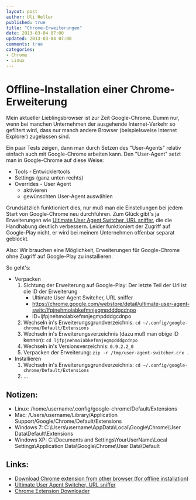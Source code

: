 ```yaml
---
layout: post
author: Uli Heller
published: true
title: "Chrome-Erweiterungen"
date: 2013-03-04 07:00
updated: 2013-03-04 07:00
comments: true
categories: 
- Chrome
- Linux
---
```


Offline-Installation einer Chrome-Erweiterung
=============================================

Mein aktueller Lieblingsbrowser ist zur Zeit Google-Chrome. Dumm nur, wenn
bei manchen Unternehmen der ausgehende Internet-Verkehr so gefiltert wird,
dass nur manch andere Browser (beispielsweise Internet Explorer) zugelassen
sind.

Ein paar Tests zeigen, dann man durch Setzen des "User-Agents" relativ
einfach auch mit Google-Chrome arbeiten kann. Den "User-Agent" setzt man
in Google-Chrome auf diese Weise:

* Tools - Entwicklertools
* Settings (ganz unten rechts)
* Overrides - User Agent
    * aktivieren
    * gewünschten User-Agent auswählen

Grundsätzlich funktioniert dies, nur muß man die Einstellungen bei
jedem Start von Google-Chrome neu durchführen. Zum Glück gibt's ja
Erweiterungen wie
[Ultimate User Agent Switcher, URL sniffer](https://chrome.google.com/webstore/detail/ultimate-user-agent-switc/ljfpjnehmoiabkefmnjegmpdddgcdnpo),
die die Handhabung deutlich verbessern. Leider funktioniert
der Zugriff auf Google-Play nicht, er wird bei meinem Unternehmen
offenbar separat geblockt.

Also: Wir brauchen eine Möglichkeit, Erweiterungen für Google-Chrome
ohne Zugriff auf Google-Play zu installieren.

So geht's:

* Verpacken
    1. Sichtung der Erweiterung auf Google-Play: Der letzte Teil der Url ist die
       ID der Erweiterung
        * Ultimate User Agent Switcher, URL sniffer
        * https://chrome.google.com/webstore/detail/ultimate-user-agent-switc/lfpjnehmoiabkefmnjegmpdddgcdnpo
        * ID=ljfpjnehmoiabkefmnjegmpdddgcdnpo
    2. Wechseln in's Erweiterungsgrundverzeichnis:
       `cd ~/.config/google-chrome/Default/Extensions`
    3. Wechseln in's Erweiterungsverzeichnis (dazu muß man obige ID kennen):
       `cd ljfpjnehmoiabkefmnjegmpdddgcdnpo`
    4. Wechseln in's Versionsverzeichnis:
       `0.9.2.2_0`
    5. Verpacken der Erweiterung:
       `zip -r /tmp/user-agent-switcher.crx .`
* Installieren
    1. Wechseln in's Erweiterungsgrundverzeichnis:
       `cd ~/.config/google-chrome/Default/Extensions`
    2. ...

Notizen:
--------

* Linux: /home/username/.config/google-chrome/Default/Extensions
* Mac: /Users/username/Library/Application Support/Google/Chrome/Default/Extensions
* Windows 7: C:\Users\username\AppData\Local\Google\Chrome\User Data\Default\Extensions
* Windows XP: C:\Documents and Settings\YourUserName\Local Settings\Application Data\Google\Chrome\User Data\Default

Links:
------

* [Download Chrome extension from other browser (for offline installation)](http://blog.gerardin.info/archives/763)
* [Ultimate User Agent Switcher, URL sniffer](https://chrome.google.com/webstore/detail/ultimate-user-agent-switc/ljfpjnehmoiabkefmnjegmpdddgcdnpo)
* [Chrome Extension Downloader](http://chrome-extension-downloader.com/)